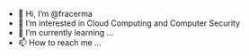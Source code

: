 - 👋 Hi, I’m @fracerma
- 👀 I’m interested in Cloud Computing and Computer Security
- 🌱 I’m currently learning ...
- 📫 How to reach me ...

<!---
fracerma/fracerma is a ✨ special ✨ repository because its `README.md` (this file) appears on your GitHub profile.
You can click the Preview link to take a look at your changes.
--->
